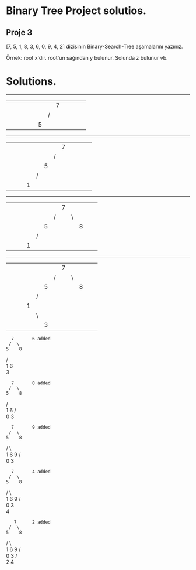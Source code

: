 # Binary Tree Project solutios.

## Proje 3
[7, 5, 1, 8, 3, 6, 0, 9, 4, 2] dizisinin Binary-Search-Tree aşamalarını yazınız.

Örnek: root x'dir. root'un sağından y bulunur. Solunda z bulunur vb.

# Solutions. 

	

---
|             |  |  |     |  |  |  |  |  |  |  |  |
|--           |--|--|-    |- |- |- |- |- |- |- |- |
|             |  |  |     |  |  |  | 7|  |  |  |  |  
|             |  |  |     |  |  | /|  |  |  |  |  | 
|             |  |  |     |  | 5|  |  |  |  |  |  |
 ---
|             |  |  |     |  |  |  |  |  |  |  |  |
|--           |--|--|-    |- |- |- |- |- |- |- |- |
|             |  |  |     |  |  |  | 7|  |  |  |  |  
|             |  |  |     |  |  | /|  |  |  |  |  | 
|             |  |  |     |  | 5|  |  |  |  |  |  | 
|             |  |  |     | /|  |  |  |  |  |  |  | 
|             |  |  |    1|  |  |  |  |  |  |  |  | 
 
---
 
|             |  |  |     |  |  |  |  |  |  |  |  |
|--           |--|--|-    |- |- |- |- |- |- |- |- |
|             |  |  |     |  |  |  | 7|  |  |  |  |  
|             |  |  |     |  |  | /|  |\ |  |  |  | 
|             |  |  |     |  | 5|  |  |  | 8|  |  | 
|             |  |  |     | /|  |  |  |  |  |  |  | 
|             |  |  |    1|  |  |  |  |  |  |  |  | 
--- 
|             |  |  |     |  |  |  |  |  |  |  |  |
|--           |--|--|-    |- |- |- |- |- |- |- |- |
|             |  |  |     |  |  |  | 7|  |  |  |  |  
|             |  |  |     |  |  | /|  |\ |  |  |  | 
|             |  |  |     |  | 5|  |  |  | 8|  |  | 
|             |  |  |     | /|  |  |  |  |  |  |  | 
|             |  |  |    1|  |  |  |  |  |  |  |  | 
|             |  |  |     |\ |  |  |  |  |  |  |  | 
|             |  |  |     |  |3 |  |  |  |  |  |  | 

      7       6 added
     /  \
    5    8
   / \
  1   6
   \
    3

      7       0 added
     /  \
    5    8
   / \
  1   6
 / \
0   3

      7       9 added
     /  \
    5    8
   / \    \
  1   6    9
 / \
0   3

      7       4 added
     /  \
    5    8
   / \    \
  1   6    9
 / \
0   3
     \
      4
      
       7      2 added
     /  \
    5    8
   / \    \
  1   6    9
 / \
0   3
   / \
  2    4
      
